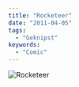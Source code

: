 ```yaml
---
title: "Rocketeer"
date: "2011-04-05"
tags:
  - "Geknipst"
keywords:
  - "Comic"
---
```


![Rocketeer](/img/codecandies/rocketeer.jpg)
